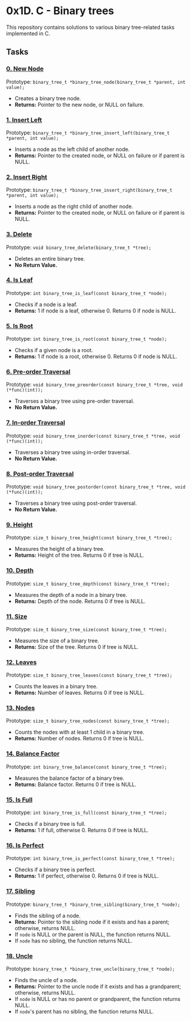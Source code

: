 # 0x1D. C - Binary trees

This repository contains solutions to various binary tree-related tasks implemented in C.

## Tasks

### [0. New Node](task_0_new_node.c)
Prototype: `binary_tree_t *binary_tree_node(binary_tree_t *parent, int value);`
- Creates a binary tree node.
- **Returns:** Pointer to the new node, or NULL on failure.

### [1. Insert Left](task_1_insert_left.c)
Prototype: `binary_tree_t *binary_tree_insert_left(binary_tree_t *parent, int value);`
- Inserts a node as the left child of another node.
- **Returns:** Pointer to the created node, or NULL on failure or if parent is NULL.

### [2. Insert Right](task_2_insert_right.c)
Prototype: `binary_tree_t *binary_tree_insert_right(binary_tree_t *parent, int value);`
- Inserts a node as the right child of another node.
- **Returns:** Pointer to the created node, or NULL on failure or if parent is NULL.

### [3. Delete](task_3_delete.c)
Prototype: `void binary_tree_delete(binary_tree_t *tree);`
- Deletes an entire binary tree.
- **No Return Value.**

### [4. Is Leaf](task_4_is_leaf.c)
Prototype: `int binary_tree_is_leaf(const binary_tree_t *node);`
- Checks if a node is a leaf.
- **Returns:** 1 if node is a leaf, otherwise 0. Returns 0 if node is NULL.

### [5. Is Root](task_5_is_root.c)
Prototype: `int binary_tree_is_root(const binary_tree_t *node);`
- Checks if a given node is a root.
- **Returns:** 1 if node is a root, otherwise 0. Returns 0 if node is NULL.

### [6. Pre-order Traversal](task_6_preorder_traversal.c)
Prototype: `void binary_tree_preorder(const binary_tree_t *tree, void (*func)(int));`
- Traverses a binary tree using pre-order traversal.
- **No Return Value.**

### [7. In-order Traversal](task_7_inorder_traversal.c)
Prototype: `void binary_tree_inorder(const binary_tree_t *tree, void (*func)(int));`
- Traverses a binary tree using in-order traversal.
- **No Return Value.**

### [8. Post-order Traversal](task_8_postorder_traversal.c)
Prototype: `void binary_tree_postorder(const binary_tree_t *tree, void (*func)(int));`
- Traverses a binary tree using post-order traversal.
- **No Return Value.**

### [9. Height](task_9_height.c)
Prototype: `size_t binary_tree_height(const binary_tree_t *tree);`
- Measures the height of a binary tree.
- **Returns:** Height of the tree. Returns 0 if tree is NULL.

### [10. Depth](task_10_depth.c)
Prototype: `size_t binary_tree_depth(const binary_tree_t *tree);`
- Measures the depth of a node in a binary tree.
- **Returns:** Depth of the node. Returns 0 if tree is NULL.

### [11. Size](task_11_size.c)
Prototype: `size_t binary_tree_size(const binary_tree_t *tree);`
- Measures the size of a binary tree.
- **Returns:** Size of the tree. Returns 0 if tree is NULL.

### [12. Leaves](task_12_leaves.c)
Prototype: `size_t binary_tree_leaves(const binary_tree_t *tree);`
- Counts the leaves in a binary tree.
- **Returns:** Number of leaves. Returns 0 if tree is NULL.

### [13. Nodes](task_13_nodes.c)
Prototype: `size_t binary_tree_nodes(const binary_tree_t *tree);`
- Counts the nodes with at least 1 child in a binary tree.
- **Returns:** Number of nodes. Returns 0 if tree is NULL.

### [14. Balance Factor](task_14_balance_factor.c)
Prototype: `int binary_tree_balance(const binary_tree_t *tree);`
- Measures the balance factor of a binary tree.
- **Returns:** Balance factor. Returns 0 if tree is NULL.

### [15. Is Full](task_15_is_full.c)
Prototype: `int binary_tree_is_full(const binary_tree_t *tree);`
- Checks if a binary tree is full.
- **Returns:** 1 if full, otherwise 0. Returns 0 if tree is NULL.
### [16. Is Perfect](16-binary_tree_is_perfect.c)
Prototype: `int binary_tree_is_perfect(const binary_tree_t *tree);`
- Checks if a binary tree is perfect.
- **Returns:** 1 if perfect, otherwise 0. Returns 0 if tree is NULL.

### [17. Sibling](17-binary_tree_sibling.c)
Prototype: `binary_tree_t *binary_tree_sibling(binary_tree_t *node);`
- Finds the sibling of a node.
- **Returns:** Pointer to the sibling node if it exists and has a parent; otherwise, returns NULL.
- If `node` is NULL or the parent is NULL, the function returns NULL.
- If `node` has no sibling, the function returns NULL.

### [18. Uncle](18-binary_tree_uncle.c)
Prototype: `binary_tree_t *binary_tree_uncle(binary_tree_t *node);`
- Finds the uncle of a node.
- **Returns:** Pointer to the uncle node if it exists and has a grandparent; otherwise, returns NULL.
- If `node` is NULL or has no parent or grandparent, the function returns NULL.
- If `node`'s parent has no sibling, the function returns NULL.